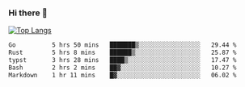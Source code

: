 ### Hi there 👋

<!--
**3Xpl0it3r/3Xpl0it3r** is a ✨ _special_ ✨ repository because its `README.md` (this file) appears on your GitHub profile.

Here are some ideas to get you started:

- 🔭 I’m currently working on ...
- 🌱 I’m currently learning ...
- 👯 I’m looking to collaborate on ...
- 🤔 I’m looking for help with ...
- 💬 Ask me about ...
- 📫 How to reach me: ...
- 😄 Pronouns: ...
- ⚡ Fun fact: ...
-->


[![Top Langs](https://github-readme-stats.vercel.app/api/top-langs/?username=3Xpl0it3r&layout=compact)](https://github.com/3Xpl0it3r/3Xpl0it3r)

<!--START_SECTION:waka-->

```txt
Go          5 hrs 50 mins   ███████▒░░░░░░░░░░░░░░░░░   29.44 %
Rust        5 hrs 8 mins    ██████▒░░░░░░░░░░░░░░░░░░   25.87 %
typst       3 hrs 28 mins   ████▒░░░░░░░░░░░░░░░░░░░░   17.47 %
Bash        2 hrs 2 mins    ██▓░░░░░░░░░░░░░░░░░░░░░░   10.27 %
Markdown    1 hr 11 mins    █▓░░░░░░░░░░░░░░░░░░░░░░░   06.02 %
```

<!--END_SECTION:waka-->
